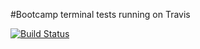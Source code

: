 #Bootcamp terminal tests running on Travis

[![Build Status](https://travis-ci.org/Plenis/bootcamp-terminal-tests.svg?branch=master)](https://travis-ci.org/Plenis/bootcamp-terminal-tests)
